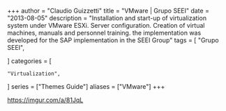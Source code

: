 +++
author = "Claudio Guizzetti"
title = "VMware | Grupo SEEI"
date = "2013-08-05"
description = "Installation and start-up of virtualization system under VMware ESXi. Server configuration. Creation of virtual machines, manuals and personnel training. the implementation was developed for the SAP implementation in the SEEI Group"
tags = [
    "Grupo SEEI",

]
categories = [

    "Virtualization",
    
]
series = ["Themes Guide"]
aliases = ["VMware"]
+++


https://imgur.com/a/81JqL

